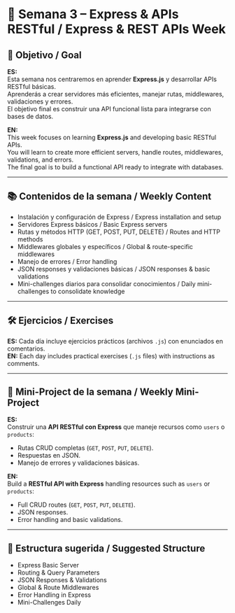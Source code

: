 # 📅 Semana 3 – Express & APIs RESTful / Express & REST APIs Week

## 🎯 Objetivo / Goal

**ES:**  
Esta semana nos centraremos en aprender **Express.js** y desarrollar APIs RESTful básicas.  
Aprenderás a crear servidores más eficientes, manejar rutas, middlewares, validaciones y errores.  
El objetivo final es construir una API funcional lista para integrarse con bases de datos.

**EN:**  
This week focuses on learning **Express.js** and developing basic RESTful APIs.  
You will learn to create more efficient servers, handle routes, middlewares, validations, and errors.  
The final goal is to build a functional API ready to integrate with databases.

---

## 📚 Contenidos de la semana / Weekly Content

- Instalación y configuración de Express / Express installation and setup  
- Servidores Express básicos / Basic Express servers  
- Rutas y métodos HTTP (GET, POST, PUT, DELETE) / Routes and HTTP methods  
- Middlewares globales y específicos / Global & route-specific middlewares  
- Manejo de errores / Error handling  
- JSON responses y validaciones básicas / JSON responses & basic validations  
- Mini-challenges diarios para consolidar conocimientos / Daily mini-challenges to consolidate knowledge

---

## 🛠️ Ejercicios / Exercises

**ES:** Cada día incluye ejercicios prácticos (archivos `.js`) con enunciados en comentarios.  
**EN:** Each day includes practical exercises (`.js` files) with instructions as comments.

---

## 🎯 Mini-Project de la semana / Weekly Mini-Project

**ES:**  
Construir una **API RESTful con Express** que maneje recursos como `users` o `products`:  
- Rutas CRUD completas (`GET`, `POST`, `PUT`, `DELETE`).  
- Respuestas en JSON.  
- Manejo de errores y validaciones básicas.  

**EN:**  
Build a **RESTful API with Express** handling resources such as `users` or `products`:  
- Full CRUD routes (`GET`, `POST`, `PUT`, `DELETE`).  
- JSON responses.  
- Error handling and basic validations.

---

## 📂 Estructura sugerida / Suggested Structure

- Express Basic Server  
- Routing & Query Parameters  
- JSON Responses & Validations  
- Global & Route Middlewares  
- Error Handling in Express  
- Mini-Challenges Daily  
